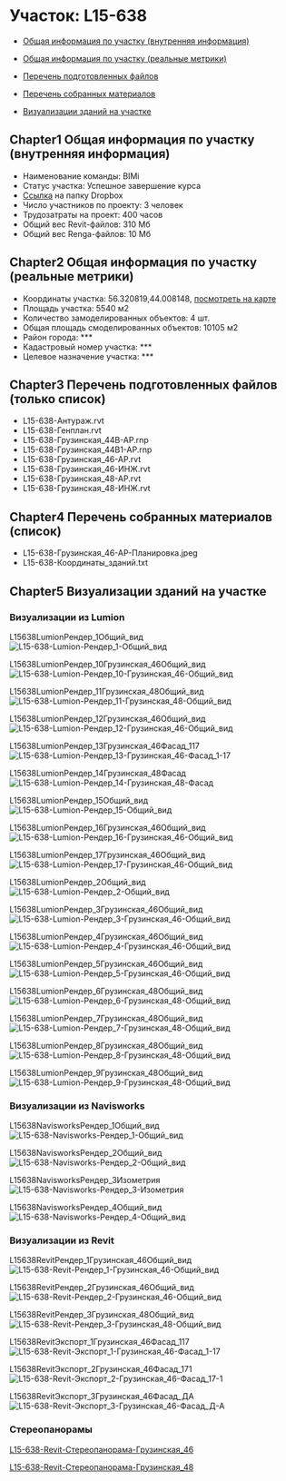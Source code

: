 # Участок: L15-638

* [Общая информация по участку (внутренняя информация)](#Chapter1)

* [Общая информация по участку (реальные метрики)](#Chapter2)

* [Перечень подготовленных файлов](#Chapter3)

* [Перечень собранных материалов](#Chapter4)

* [Визуализации зданий на участке](#Chapter5)

## <a id="test">Chapter1</a> Общая информация по участку (внутренняя информация)
+ Наименование команды: BIMi
+ Статус участка: Успешное завершение курса
+ [Ссылка](https://www.dropbox.com/sh/wvvgv1nw1iqred9/AAB6ZvqjC3sq-RZ34iShdQ_Sa/L15_638?dl=0) на папку Dropbox
+ Число участников по проекту: 3 человек
+ Трудозатраты на проект: 400 часов
+ Общий вес Revit-файлов: 310 Мб
+ Общий вес Renga-файлов: 10 Мб
## <a id="test">Chapter2</a> Общая информация по участку (реальные метрики)
+ Координаты участка: 56.320819,44.008148, [посмотреть на карте](https://yandex.ru/maps/47/nizhny-novgorod/?ll=56.320819%2C44.008148&z=19)
+ Площадь участка: 5540 м2
+ Количество замоделированных объектов: 4 шт.
+ Общая площадь смоделированных объектов: 10105 м2
+ Район города: *** 
+ Кадастровый номер участка: *** 
+ Целевое назначение участка: *** 
## <a id="test">Chapter3</a> Перечень подготовленных файлов (только список)
+ L15-638-Антураж.rvt
+ L15-638-Генплан.rvt
+ L15-638-Грузинская_44В-АР.rnp
+ L15-638-Грузинская_44В1-АР.rnp
+ L15-638-Грузинская_46-АР.rvt
+ L15-638-Грузинская_46-ИНЖ.rvt
+ L15-638-Грузинская_48-АР.rvt
+ L15-638-Грузинская_48-ИНЖ.rvt
## <a id="test">Chapter4</a> Перечень собранных материалов (список)
+ L15-638-Грузинская_46-АР-Планировка.jpeg
+ L15-638-Координаты_зданий.txt
## <a id="test">Chapter5</a> Визуализации зданий на участке
### Визуализации из Lumion
L15638LumionРендер_1Общий_вид
![L15-638-Lumion-Рендер_1-Общий_вид](/Images/L15_638/L15-638-Lumion-Рендер_1-Общий_вид_Compressed.jpg)

L15638LumionРендер_10Грузинская_46Общий_вид
![L15-638-Lumion-Рендер_10-Грузинская_46-Общий_вид](/Images/L15_638/L15-638-Lumion-Рендер_10-Грузинская_46-Общий_вид_Compressed.jpg)

L15638LumionРендер_11Грузинская_48Общий_вид
![L15-638-Lumion-Рендер_11-Грузинская_48-Общий_вид](/Images/L15_638/L15-638-Lumion-Рендер_11-Грузинская_48-Общий_вид_Compressed.jpg)

L15638LumionРендер_12Грузинская_46Общий_вид
![L15-638-Lumion-Рендер_12-Грузинская_46-Общий_вид](/Images/L15_638/L15-638-Lumion-Рендер_12-Грузинская_46-Общий_вид_Compressed.jpg)

L15638LumionРендер_13Грузинская_46Фасад_117
![L15-638-Lumion-Рендер_13-Грузинская_46-Фасад_1-17](/Images/L15_638/L15-638-Lumion-Рендер_13-Грузинская_46-Фасад_1-17_Compressed.jpg)

L15638LumionРендер_14Грузинская_48Фасад
![L15-638-Lumion-Рендер_14-Грузинская_48-Фасад](/Images/L15_638/L15-638-Lumion-Рендер_14-Грузинская_48-Фасад_Compressed.jpg)

L15638LumionРендер_15Общий_вид
![L15-638-Lumion-Рендер_15-Общий_вид](/Images/L15_638/L15-638-Lumion-Рендер_15-Общий_вид_Compressed.jpg)

L15638LumionРендер_16Грузинская_46Общий_вид
![L15-638-Lumion-Рендер_16-Грузинская_46-Общий_вид](/Images/L15_638/L15-638-Lumion-Рендер_16-Грузинская_46-Общий_вид_Compressed.jpg)

L15638LumionРендер_17Грузинская_46Общий_вид
![L15-638-Lumion-Рендер_17-Грузинская_46-Общий_вид](/Images/L15_638/L15-638-Lumion-Рендер_17-Грузинская_46-Общий_вид_Compressed.jpg)

L15638LumionРендер_2Общий_вид
![L15-638-Lumion-Рендер_2-Общий_вид](/Images/L15_638/L15-638-Lumion-Рендер_2-Общий_вид_Compressed.jpg)

L15638LumionРендер_3Грузинская_46Общий_вид
![L15-638-Lumion-Рендер_3-Грузинская_46-Общий_вид](/Images/L15_638/L15-638-Lumion-Рендер_3-Грузинская_46-Общий_вид_Compressed.jpg)

L15638LumionРендер_4Грузинская_46Общий_вид
![L15-638-Lumion-Рендер_4-Грузинская_46-Общий_вид](/Images/L15_638/L15-638-Lumion-Рендер_4-Грузинская_46-Общий_вид_Compressed.jpg)

L15638LumionРендер_5Грузинская_46Общий_вид
![L15-638-Lumion-Рендер_5-Грузинская_46-Общий_вид](/Images/L15_638/L15-638-Lumion-Рендер_5-Грузинская_46-Общий_вид_Compressed.jpg)

L15638LumionРендер_6Грузинская_48Общий_вид
![L15-638-Lumion-Рендер_6-Грузинская_48-Общий_вид](/Images/L15_638/L15-638-Lumion-Рендер_6-Грузинская_48-Общий_вид_Compressed.jpg)

L15638LumionРендер_7Грузинская_48Общий_вид
![L15-638-Lumion-Рендер_7-Грузинская_48-Общий_вид](/Images/L15_638/L15-638-Lumion-Рендер_7-Грузинская_48-Общий_вид_Compressed.jpg)

L15638LumionРендер_8Грузинская_48Общий_вид
![L15-638-Lumion-Рендер_8-Грузинская_48-Общий_вид](/Images/L15_638/L15-638-Lumion-Рендер_8-Грузинская_48-Общий_вид_Compressed.jpg)

L15638LumionРендер_9Грузинская_48Общий_вид
![L15-638-Lumion-Рендер_9-Грузинская_48-Общий_вид](/Images/L15_638/L15-638-Lumion-Рендер_9-Грузинская_48-Общий_вид_Compressed.jpg)

### Визуализации из Navisworks
L15638NavisworksРендер_1Общий_вид
![L15-638-Navisworks-Рендер_1-Общий_вид](/Images/L15_638/L15-638-Navisworks-Рендер_1-Общий_вид_Compressed.jpg)

L15638NavisworksРендер_2Общий_вид
![L15-638-Navisworks-Рендер_2-Общий_вид](/Images/L15_638/L15-638-Navisworks-Рендер_2-Общий_вид_Compressed.jpg)

L15638NavisworksРендер_3Изометрия
![L15-638-Navisworks-Рендер_3-Изометрия](/Images/L15_638/L15-638-Navisworks-Рендер_3-Изометрия_Compressed.jpg)

L15638NavisworksРендер_4Общий_вид
![L15-638-Navisworks-Рендер_4-Общий_вид](/Images/L15_638/L15-638-Navisworks-Рендер_4-Общий_вид_Compressed.jpg)

### Визуализации из Revit
L15638RevitРендер_1Грузинская_46Общий_вид
![L15-638-Revit-Рендер_1-Грузинская_46-Общий_вид](/Images/L15_638/L15-638-Revit-Рендер_1-Грузинская_46-Общий_вид_Compressed.jpg)

L15638RevitРендер_2Грузинская_46Общий_вид
![L15-638-Revit-Рендер_2-Грузинская_46-Общий_вид](/Images/L15_638/L15-638-Revit-Рендер_2-Грузинская_46-Общий_вид_Compressed.jpg)

L15638RevitРендер_3Грузинская_48Общий_вид
![L15-638-Revit-Рендер_3-Грузинская_48-Общий_вид](/Images/L15_638/L15-638-Revit-Рендер_3-Грузинская_48-Общий_вид_Compressed.jpg)

L15638RevitЭкспорт_1Грузинская_46Фасад_117
![L15-638-Revit-Экспорт_1-Грузинская_46-Фасад_1-17](/Images/L15_638/L15-638-Revit-Экспорт_1-Грузинская_46-Фасад_1-17_Compressed.jpg)

L15638RevitЭкспорт_2Грузинская_46Фасад_171
![L15-638-Revit-Экспорт_2-Грузинская_46-Фасад_17-1](/Images/L15_638/L15-638-Revit-Экспорт_2-Грузинская_46-Фасад_17-1_Compressed.jpg)

L15638RevitЭкспорт_3Грузинская_46Фасад_ДА
![L15-638-Revit-Экспорт_3-Грузинская_46-Фасад_Д-А](/Images/L15_638/L15-638-Revit-Экспорт_3-Грузинская_46-Фасад_Д-А_Compressed.jpg)

### Стереопанорамы
[L15-638-Revit-Стереопанорама-Грузинская_46](https://pano.autodesk.com/pano.html?url=jpgs/3c745df5-5e91-44a9-90a9-6611add760d7&version=2)

[L15-638-Revit-Стереопанорама-Грузинская_48](https://pano.autodesk.com/pano.html?url=jpgs/62140fb4-1143-443a-a588-0dbc7238d218&version=2)

